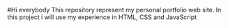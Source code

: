 #Hi everybody
This repository represent my personal portfolio web site. 
In this project i will use my experience in HTML, CSS and JavaScript